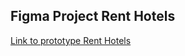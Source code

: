 ## Figma Project Rent Hotels

[Link to prototype Rent Hotels](https://www.figma.com/proto/XSogKolbaZ0xXrlkSdJQlu/Rent-Hotel?node-id=216-627&t=yILOATxXCcVjYd4X-1&starting-point-node-id=216%3A627)
